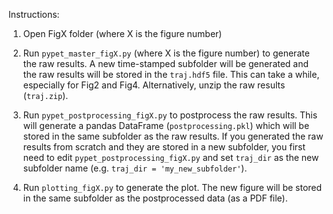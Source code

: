 Instructions:

1) Open FigX folder (where X is the figure number)

2) Run `pypet_master_figX.py` (where X is the figure number) to generate the raw results. A new time-stamped subfolder will be generated and the raw results will be stored in the `traj.hdf5` file. This can take a while, especially for Fig2 and Fig4. Alternatively, unzip the raw results (`traj.zip`).

4) Run `pypet_postprocessing_figX.py` to postprocess the raw results. This will generate a pandas DataFrame (`postprocessing.pkl`) which will be stored in the same subfolder as the raw results. If you generated the raw results from scratch and they are stored in a new subfolder, you first need to edit `pypet_postprocessing_figX.py` and set `traj_dir` as the new subfolder name (e.g. `traj_dir = 'my_new_subfolder'`).

5) Run `plotting_figX.py` to generate the plot. The new figure will be stored in the same subfolder as the postprocessed data (as a PDF file).